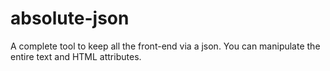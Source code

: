 absolute-json
=========

A complete tool to keep all the front-end via a json. You can manipulate the entire text and HTML attributes.